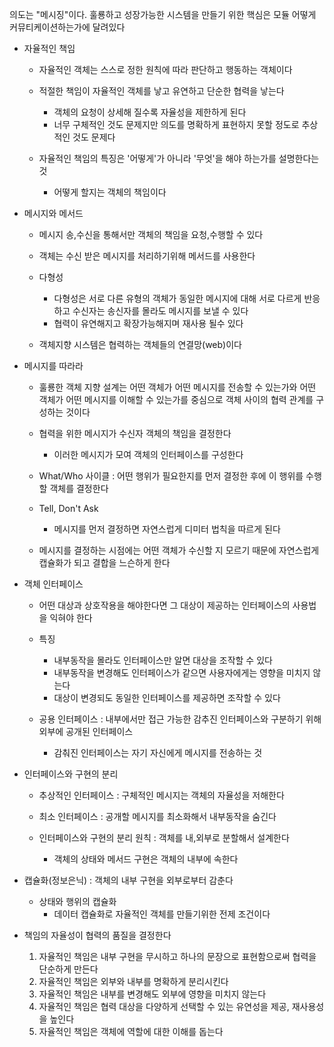 의도는 "메시징"이다. 훌룡하고 성장가능한 시스템을 만들기 위한 핵심은 모듈 어떻게 커뮤티케이션하는가에 달려있다

- 자율적인 책임
    - 자율적인 객체는 스스로 정한 원칙에 따라 판단하고 행동하는 객체이다
    - 적절한 책임이 자율적인 객체를 낳고 유연하고 단순한 협력을 낳는다
       - 객체의 요청이 상세해 질수록 자율성을 제한하게 된다
        - 너무 구체적인 것도 문제지만 의도를 명확하게 표현하지 못할 정도로 추상적인 것도 문제다
    
    - 자율적인 책임의 특징은 '어떻게'가 아니라 '무엇'을 해야 하는가를 설명한다는 것
        - 어떻게 할지는 객체의 책임이다
    
- 메시지와 메서드
    - 메시지 송,수신을 통해서만 객체의 책임을 요청,수행할 수 있다
    - 객체는 수신 받은 메시지를 처리하기위해 메서드를 사용한다
    - 다형성
        - 다형성은 서로 다른 유형의 객체가 동일한 메시지에 대해 서로 다르게 반응하고 수신자는 송신자를 몰라도 메시지를 보낼 수 있다
        - 협력이 유연해지고 확장가능해지며 재사용 될수 있다
    
    - 객체지향 시스템은 협력하는 객체들의 연결망(web)이다

- 메시지를 따라라
    - 훌룡한 객체 지향 설계는 어떤 객체가 어떤 메시지를 전송할 수 있는가와 어떤 객체가 어떤 메시지를 이해할 수 있는가를 중심으로 객체 사이의 협력 관계를 구성하는 것이다
    - 협력을 위한 메시지가 수신자 객체의 책임을 결정한다
        - 이러한 메시지가 모여 객체의 인터페이스를 구성한다

    - What/Who 사이클 : 어떤 행위가 필요한지를 먼저 결정한 후에 이 행위를 수행할 객체를 결정한다
    - Tell, Don't Ask 
        - 메시지를 먼저 결정하면 자연스럽게 디미터 법칙을 따르게 된다
    
    - 메시지를 결정하는 시점에는 어떤 객체가 수신할 지 모르기 때문에 자연스럽게 캡슐화가 되고 결합을 느슨하게 한다 

- 객체 인터페이스
    - 어떤 대상과 상호작용을 해야한다면 그 대상이 제공하는 인터페이스의 사용법을 익혀야 한다
    - 특징
        - 내부동작을 몰라도 인터페이스만 알면 대상을 조작할 수 있다
        - 내부동작을 변경해도 인터페이스가 같으면 사용자에게는 영향을 미치지 않는다
        - 대상이 변경되도 동일한 인터페이스를 제공하면 조작할 수 있다

    - 공용 인터페이스 : 내부에서만 접근 가능한 감추진 인터페이스와 구분하기 위해 외부에 공개된 인터페이스
        - 감춰진 인터페이스는 자기 자신에게 메시지를 전송하는 것

- 인터페이스와 구현의 분리
    - 추상적인 인터페이스 : 구체적인 메시지는 객체의 자율성을 저해한다
    - 최소 인터페이스 : 공개할 메시지를 최소화해서 내부동작을 숨긴다

    - 인터페이스와 구현의 분리 원칙 : 객체를 내,외부로 분할해서 설계한다
        - 객체의 상태와 메서드 구현은 객체의 내부에 속한다

- 캡슐화(정보은닉) : 객체의 내부 구현을 외부로부터 감춘다
    - 상태와 행위의 캡슐화 
        - 데이터 캡슐화로 자율적인 객체를 만들기위한 전제 조건이다
    

- 책임의 자율성이 협력의 품질을 결정한다
    1. 자율적인 책임은 내부 구현을 무시하고 하나의 문장으로 표현함으로써 협력을 단순하게 만든다
    2. 자율적인 책임은 외부와 내부를 명확하게 분리시킨다
    3. 자율적인 책임은 내부를 변경해도 외부에 영향을 미치지 않는다
    4. 자율적인 책임은 협력 대상을 다양하게 선택할 수 있는 유연성을 제공, 재사용성을 높인다
    5. 자율적인 책임은 객체에 역할에 대한 이해를 돕는다



